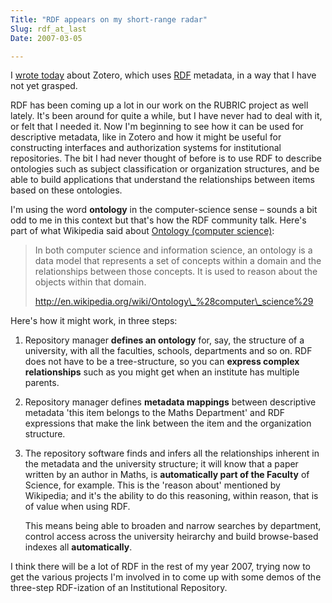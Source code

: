 ```yaml
---
Title: "RDF appears on my short-range radar"
Slug: rdf_at_last
Date: 2007-03-05

---
```

<div>

I [wrote
today](http://ptsefton.com/blog/2007/03/05/zotero_word_processor) about
Zotero, which uses
[RDF](http://en.wikipedia.org/wiki/Resource_Description_Framework)
metadata, in a way that I have not yet grasped.

RDF has been coming up a lot in our work on the RUBRIC project as well
lately. It's been around for quite a while, but I have never had to deal
with it, or felt that I needed it. Now I'm beginning to see how it can
be used for descriptive metadata, like in Zotero and how it might be
useful for constructing interfaces and authorization systems for
institutional repositories. The bit I had never thought of before is to
use RDF to describe ontologies such as subject classification or
organization structures, and be able to build applications that
understand the relationships between items based on these ontologies.

I'm using the word **ontology** in the computer-science sense <span
class="spCh spChx2013">–</span> sounds a bit odd to me in this context
but that's how the RDF community talk. Here's part of what Wikipedia
said about [Ontology (computer
science)](http://en.wikipedia.org/wiki/Ontology_(computer_science)%20):

> In both computer science and information science, an ontology is a
> data model that represents a set of concepts within a domain and the
> relationships between those concepts. It is used to reason about the
> objects within that domain.
>
> http://en.wikipedia.org/wiki/Ontology\_%28computer\_science%29

Here's how it might work, in three steps:

1.  Repository manager **defines an ontology** for, say, the structure
    of a university, with all the faculties, schools, departments and so
    on. RDF does not have to be a tree-structure, so you can **express
    complex relationships** such as you might get when an institute has
    multiple parents.

2.  Repository manager defines **metadata mappings** between descriptive
    metadata 'this item belongs to the Maths Department' and RDF
    expressions that make the link between the item and the organization
    structure.

3.  The repository software finds and infers all the relationships
    inherent in the metadata and the university structure; it will know
    that a paper written by an author in Maths, is **automatically part
    of the Faculty** of Science, for example. This is the 'reason about'
    mentioned by Wikipedia; and it's the ability to do this reasoning,
    within reason, that is of value when using RDF.

    This means being able to broaden and narrow searches by department,
    control access across the university heirarchy and build
    browse-based indexes all **automatically**.

I think there will be a lot of RDF in the rest of my year 2007, trying
now to get the various projects I'm involved in to come up with some
demos of the three-step RDF-ization of an Institutional Repository.

</div>
